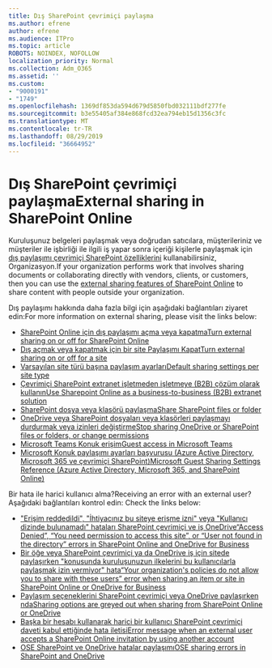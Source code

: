 ```yaml
---
title: Dış SharePoint çevrimiçi paylaşma
ms.author: efrene
author: efrene
ms.audience: ITPro
ms.topic: article
ROBOTS: NOINDEX, NOFOLLOW
localization_priority: Normal
ms.collection: Adm_O365
ms.assetid: ''
ms.custom:
- "9000191"
- "1749"
ms.openlocfilehash: 1369df853da594d679d5850fbd032111bdf277fe
ms.sourcegitcommit: b3e55405af384e868fcd32ea794eb15d1356c3fc
ms.translationtype: MT
ms.contentlocale: tr-TR
ms.lasthandoff: 08/29/2019
ms.locfileid: "36664952"
---
```

# <a name="external-sharing-in-sharepoint-online"></a><span data-ttu-id="b0794-102">Dış SharePoint çevrimiçi paylaşma</span><span class="sxs-lookup"><span data-stu-id="b0794-102">External sharing in SharePoint Online</span></span>

<span data-ttu-id="b0794-103">Kuruluşunuz belgeleri paylaşmak veya doğrudan satıcılara, müşterileriniz ve müşteriler ile işbirliği ile ilgili iş yapar sonra içeriği kişilerle paylaşmak için [dış paylaşımı çevrimiçi SharePoint özelliklerini](https://docs.microsoft.com/sharepoint/external-sharing-overview) kullanabilirsiniz, Organizasyon.</span><span class="sxs-lookup"><span data-stu-id="b0794-103">If your organization performs work that involves sharing documents or collaborating directly with vendors, clients, or customers, then you can use the [external sharing features of SharePoint Online](https://docs.microsoft.com/sharepoint/external-sharing-overview) to share content with people outside your organization.</span></span>

<span data-ttu-id="b0794-104">Dış paylaşımı hakkında daha fazla bilgi için aşağıdaki bağlantıları ziyaret edin:</span><span class="sxs-lookup"><span data-stu-id="b0794-104">For more information on external sharing, please visit the links below:</span></span>

- [<span data-ttu-id="b0794-105">SharePoint Online için dış paylaşımı açma veya kapatma</span><span class="sxs-lookup"><span data-stu-id="b0794-105">Turn external sharing on or off for SharePoint Online</span></span>](https://docs.microsoft.com/sharepoint/turn-external-sharing-on-or-off)
- [<span data-ttu-id="b0794-106">Dış açmak veya kapatmak için bir site Paylaşımı Kapat</span><span class="sxs-lookup"><span data-stu-id="b0794-106">Turn external sharing on or off for a site</span></span>](https://docs.microsoft.com/sharepoint/change-external-sharing-site)
- [<span data-ttu-id="b0794-107">Varsayılan site türü başına paylaşım ayarları</span><span class="sxs-lookup"><span data-stu-id="b0794-107">Default sharing settings per site type</span></span>](https://docs.microsoft.com/Office365/Enterprise/microsoft-365-guest-settings#sharepoint-site-level)
- [<span data-ttu-id="b0794-108">Çevrimiçi SharePoint extranet işletmeden işletmeye (B2B) çözüm olarak kullanın</span><span class="sxs-lookup"><span data-stu-id="b0794-108">Use Sharepoint Online as a business-to-business (B2B) extranet solution</span></span>](https://docs.microsoft.com/sharepoint/create-b2b-extranet)
- [<span data-ttu-id="b0794-109">SharePoint dosya veya klasörü paylaşma</span><span class="sxs-lookup"><span data-stu-id="b0794-109">Share SharePoint files or folder</span></span>](https://support.office.com/article/share-sharepoint-files-or-folders-1fe37332-0f9a-4719-970e-d2578da4941c)
- [<span data-ttu-id="b0794-110">OneDrive veya SharePoint dosyaları veya klasörleri paylaşmayı durdurmak veya izinleri değiştirme</span><span class="sxs-lookup"><span data-stu-id="b0794-110">Stop sharing OneDrive or SharePoint files or folders, or change permissions</span></span>](https://support.office.com/article/stop-sharing-onedrive-or-sharepoint-files-or-folders-or-change-permissions-0a36470f-d7fe-40a0-bd74-0ac6c1e13323?ui=en-US&rs=en-US&ad=US)
- [<span data-ttu-id="b0794-111">Microsoft Teams Konuk erişim</span><span class="sxs-lookup"><span data-stu-id="b0794-111">Guest access in Microsoft Teams</span></span>](https://docs.microsoft.com/MicrosoftTeams/guest-access)
- [<span data-ttu-id="b0794-112">Microsoft Konuk paylaşımı ayarları başvurusu (Azure Active Directory, Microsoft 365 ve çevrimiçi SharePoint)</span><span class="sxs-lookup"><span data-stu-id="b0794-112">Microsoft Guest Sharing Settings Reference (Azure Active Directory, Microsoft 365, and SharePoint Online)</span></span>](https://docs.microsoft.com/Office365/Enterprise/microsoft-365-guest-settings)

<span data-ttu-id="b0794-113">Bir hata ile harici kullanıcı alma?</span><span class="sxs-lookup"><span data-stu-id="b0794-113">Receiving an error with an external user?</span></span><span data-ttu-id="b0794-114">Aşağıdaki bağlantıları kontrol edin:</span><span class="sxs-lookup"><span data-stu-id="b0794-114"> Check the links below:</span></span>

- [<span data-ttu-id="b0794-115">"Erişim reddedildi", "İhtiyacınız bu siteye erişme izni" veya "Kullanıcı dizinde bulunamadı" hataları SharePoint çevrimiçi ve iş OneDrive</span><span class="sxs-lookup"><span data-stu-id="b0794-115">“Access Denied”, “You need permission to access this site”, or “User not found in the directory” errors in SharePoint Online and OneDrive for Business</span></span>](https://docs.microsoft.com/sharepoint/support/administration/access-denied-or-need-permission-error-sharepoint-online-or-onedrive-for-business)
- [<span data-ttu-id="b0794-116">Bir öğe veya SharePoint çevrimiçi ya da OneDrive iş için sitede paylaşırken "konusunda kuruluşunuzun ilkelerini bu kullanıcılarla paylaşmak izin vermiyor" hata</span><span class="sxs-lookup"><span data-stu-id="b0794-116">“Your organization's policies do not allow you to share with these users” error when sharing an item or site in SharePoint Online or OneDrive for Business</span></span>](https://docs.microsoft.com/sharepoint/support/administration/organization-policies-do-not-allow-you-to-share-with-users-error)
- [<span data-ttu-id="b0794-117">Paylaşım seçeneklerini SharePoint çevrimiçi veya OneDrive paylaşırken nda</span><span class="sxs-lookup"><span data-stu-id="b0794-117">Sharing options are greyed out when sharing from SharePoint Online or OneDrive</span></span>](https://docs.microsoft.com/sharepoint/support/administration/sharing-options-grayed-out-when-sharing-from-sharepoint-online-or-onedrive)
- [<span data-ttu-id="b0794-118">Başka bir hesabı kullanarak harici bir kullanıcı SharePoint çevrimiçi daveti kabul ettiğinde hata iletisi</span><span class="sxs-lookup"><span data-stu-id="b0794-118">Error message when an external user accepts a SharePoint Online invitation by using another account</span></span>](https://support.office.com/article/Error-message-when-an-external-user-accepts-a-SharePoint-Online-invitation-by-using-another-account-f0d34413-ea7c-42c7-a485-c4e5d421e5f0-)
- [<span data-ttu-id="b0794-119">OSE SharePoint ve OneDrive hatalar paylaşımı</span><span class="sxs-lookup"><span data-stu-id="b0794-119">OSE sharing errors in SharePoint and OneDrive</span></span>](https://docs.microsoft.com/sharepoint/sharepoint-onedrive-error-message)


